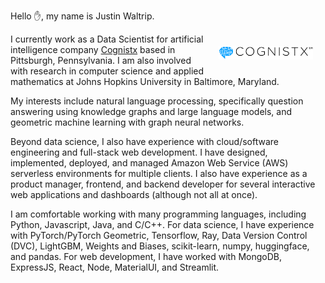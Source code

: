 
Hello :hand:, my name is Justin Waltrip.

<img src="/images/cognistx-logo.png" style="float: right; margin: 20px" width="30%">
I currently work as a Data Scientist for artificial intelligence company <a href="https://www.cognistx.com" target="_blank">Cognistx</a> based in Pittsburgh, Pennsylvania.  
I am also involved with research in computer science and applied mathematics at Johns Hopkins University in Baltimore, Maryland.

My interests include natural language processing, specifically question answering using knowledge graphs and large language models, and geometric machine learning with graph neural networks.

Beyond data science, I also have experience with cloud/software engineering and full-stack web development. 
I have designed, implemented, deployed, and managed Amazon Web Service (AWS) serverless environments for multiple clients. 
I also have experience as a product manager, frontend, and backend developer for several interactive web applications and dashboards (although not all at once).

I am comfortable working with many programming languages, including Python, Javascript, Java, and C/C++. 
For data science, I have experience with PyTorch/PyTorch Geometric, Tensorflow, Ray, Data Version Control (DVC), LightGBM, Weights and Biases, scikit-learn, numpy, huggingface, and pandas. 
For web development, I have worked with MongoDB, ExpressJS, React, Node, MaterialUI, and Streamlit.
